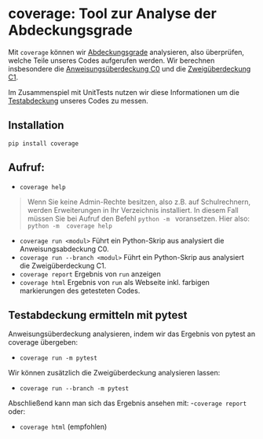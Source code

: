# coverage: Tool zur Analyse der Abdeckungsgrade
Mit `coverage` können wir [Abdeckungsgrade](http://kleuker.iui.hs-osnabrueck.de/CSI/Methoden/kombiquUeberdeckung.html) analysieren, also überprüfen, welche Teile unseres Codes aufgerufen werden. Wir berechnen insbesondere die [Anweisungsüberdeckung C0](https://de.wikipedia.org/wiki/Kontrollflussorientierte_Testverfahren#C0._Anweisungs%C3%BCberdeckungstest_(Statement_Coverage)) und die [Zweigüberdeckung C1](https://de.wikipedia.org/wiki/Kontrollflussorientierte_Testverfahren#C1._Zweig%C3%BCberdeckungstest_(Branch_Coverage)).

Im Zusammenspiel mit UnitTests nutzen wir diese Informationen um die [Testabdeckung](https://www.testautomatisierung.org/lexikon/code-coverage/) unseres Codes zu messen.

## Installation
`pip install coverage`


## Aufruf:
- `coverage help` 
> Wenn Sie keine Admin-Rechte besitzen, also z.B. auf Schulrechnern, werden Erweiterungen in Ihr Verzeichnis installiert. In diesem Fall müssen Sie bei Aufruf den Befehl `python -m ` voransetzen. Hier also: `python -m  coverage help` 

- `coverage run <modul>` Führt ein Python-Skrip aus analysiert die Anweisungsabdeckung C0. 
- `coverage run --branch <modul>` Führt ein Python-Skrip aus analysiert die Zweigüberdeckung C1.
- `coverage report` Ergebnis von `run` anzeigen
- `coverage html` Ergebnis von `run` als Webseite inkl. farbigen markierungen des getesteten Codes.


## Testabdeckung ermitteln mit pytest
Anweisungsüberdeckung analysieren, indem wir das Ergebnis von pytest an coverage übergeben:
- ``coverage run -m pytest``

Wir können zusätzlich die Zweigüberdeckung analysieren lassen:
- ``coverage run --branch -m pytest``

Abschließend kann man sich das Ergebnis ansehen mit:
-``coverage report`` oder:
- `coverage html` (empfohlen)
